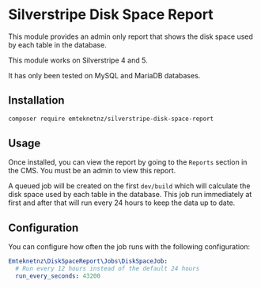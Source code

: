 # Silverstripe Disk Space Report

This module provides an admin only report that shows the disk space used by each table in the database.

This module works on Silverstripe 4 and 5.

It has only been tested on MySQL and MariaDB databases.

## Installation

```bash
composer require emteknetnz/silverstripe-disk-space-report
```

## Usage

Once installed, you can view the report by going to the `Reports` section in the CMS. You must be an admin to view this report.

A queued job will be created on the first `dev/build` which will calculate the disk space used by each table in the database. This job run immediately at first and after that will run every 24 hours to keep the data up to date.

## Configuration

You can configure how often the job runs with the following configuration:

```yml
Emteknetnz\DiskSpaceReport\Jobs\DiskSpaceJob:
  # Run every 12 hours instead of the default 24 hours
  run_every_seconds: 43200
```
